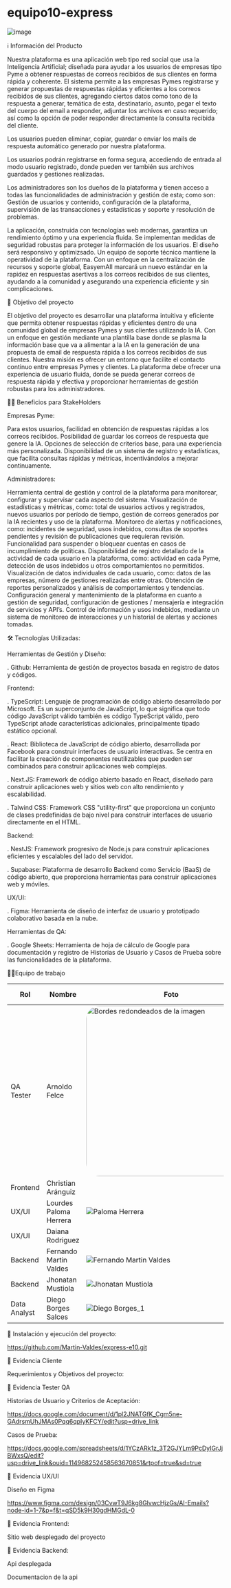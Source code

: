 # equipo10-express

![image](https://github.com/user-attachments/assets/8e17c644-bf5b-43ae-9e0b-fdc5778e9451)




ℹ️ Información del Producto

Nuestra plataforma es una aplicación web tipo red social que usa la Inteligencia Artificial; diseñada para ayudar a los usuarios de empresas tipo Pyme a obtener respuestas de correos recibidos de sus clientes en forma rápida y coherente. El sistema permite a las empresas Pymes registrarse y generar propuestas de respuestas rápidas y eficientes a los correos recibidos de sus clientes, agregando ciertos datos como tono de la respuesta a generar, temática de esta, destinatario, asunto, pegar el texto del cuerpo del email a responder, adjuntar los archivos en caso requerido; así como la opción de poder responder directamente la consulta recibida del cliente.

Los usuarios pueden eliminar, copiar, guardar o enviar los mails de respuesta automático generado por nuestra plataforma.

Los usuarios podrán registrarse en forma segura, accediendo de entrada al modo usuario registrado, donde pueden ver también sus archivos guardados y gestiones realizadas.

Los administradores son los dueños de la plataforma y tienen acceso a todas las funcionalidades de administración y gestión de esta; como son: Gestión de usuarios y contenido, configuración de la plataforma, supervisión de las transacciones y estadísticas y soporte y resolución de problemas.

La aplicación, construida con tecnologías web modernas, garantiza un rendimiento óptimo y una experiencia fluida. Se implementan medidas de seguridad robustas para proteger la información de los usuarios. El diseño será responsivo y optimizsado. Un equipo de soporte técnico mantiene la operatividad de la plataforma. Con un enfoque en la centralización de recursos y soporte global, EasyemAIl marcará un nuevo estándar en la rapidez en respuestas asertivas a los correos recibidos de sus clientes, ayudando a la comunidad y asegurando una experiencia eficiente y sin complicaciones.

🎯 Objetivo del proyecto

El objetivo del proyecto es desarrollar una plataforma intuitiva y eficiente que permita obtener respuestas rápidas y eficientes dentro de una comunidad global de empresas Pymes y sus clientes utilizando la IA. Con un enfoque en gestión mediante una plantilla base donde se plasma la información base que va a alimentar a la IA en la generación de una propuesta de email de respuesta rápida a los correos recibidos de sus clientes. Nuestra misión es ofrecer un entorno que facilite el contacto continuo entre empresas Pymes y clientes. La plataforma debe ofrecer una experiencia de usuario fluida, donde se pueda generar correos de respuesta rápida y efectiva y proporcionar herramientas de gestión robustas para los administradores.

🤝🏻 Beneficios para StakeHolders

Empresas Pyme:

Para estos usuarios, facilidad en obtención de respuestas rápidas a los correos recibidos.
Posibilidad de guardar los correos de respuesta que genere la IA.
Opciones de selección de criterios base, para una experiencia más personalizada.
Disponibilidad de un sistema de registro y estadísticas, que facilita consultas rápidas y métricas, incentivándolos a mejorar continuamente.

Administradores:

Herramienta central de gestión y control de la plataforma para monitorear, configurar y supervisar cada aspecto del sistema.
Visualización de estadísticas y métricas, como: total de usuarios activos y registrados, nuevos usuarios por período de tiempo, gestión de correos generados por la IA recientes y uso de la plataforma.
Monitoreo de alertas y notificaciones, como: incidentes de seguridad, usos indebidos, consultas de soportes pendientes y revisión de publicaciones que requieran revisión.
Funcionalidad para suspender o bloquear cuentas en casos de incumplimiento de políticas.
Disponibilidad de registro detallado de la actividad de cada usuario en la plataforma, como: actividad en cada Pyme, detección de usos indebidos u otros comportamientos no permitidos.
Visualización de datos individuales de cada usuario, como: datos de las empresas, número de gestiones realizadas entre otras.
Obtención de reportes personalizados y análisis de comportamientos y tendencias.
Configuración general y mantenimiento de la plataforma en cuanto a gestión de seguridad, configuración de gestiones / mensajería e integración de servicios y API’s.
Control de información y usos indebidos, mediante un sistema de monitoreo de interacciones y un historial de alertas y acciones tomadas.

🛠️ Tecnologías Utilizadas:

Herramientas de Gestión y Diseño:

. Github: Herramienta de gestión de proyectos basada en registro de datos y códigos.

Frontend:

. TypeScript: Lenguaje de programación de código abierto desarrollado por Microsoft. Es un superconjunto de JavaScript, lo que significa que todo código JavaScript válido también es código TypeScript válido, pero TypeScript añade características adicionales, principalmente tipado estático opcional.

. React: Biblioteca de JavaScript de código abierto, desarrollada por Facebook para construir interfaces de usuario interactivas. Se centra en facilitar la creación de componentes reutilizables que pueden ser combinados para construir aplicaciones web complejas. 

. Next.JS: Framework de código abierto basado en React, diseñado para construir aplicaciones web y sitios web con alto rendimiento y escalabilidad.

. Talwind CSS: Framework CSS "utility-first" que proporciona un conjunto de clases predefinidas de bajo nivel para construir interfaces de usuario directamente en el HTML.

Backend:

. NestJS: Framework progresivo de Node.js para construir aplicaciones eficientes y escalables del lado del servidor.

. Supabase: Plataforma de desarrollo Backend como Servicio (BaaS) de código abierto, que proporciona herramientas para construir aplicaciones web y móviles.

UX/UI:

. Figma: Herramienta de diseño de interfaz de usuario y prototipado colaborativo basada en la nube.

Herramientas de QA:

. Google Sheets: Herramienta de hoja de cálculo de Google para documentación y registro de Historias de Usuario y Casos de Prueba sobre las funcionalidades de la plataforma.

💪🏻Equipo de trabajo

| Rol       | Nombre        | Foto                                                                                                                                                                           | Perfil de LinkedIn                                                                       | Perfil de GitHub                                 |
| --------- | ------------- | ------------------------------------------------------------------------------------------------------------------------------------------------------------------------------ | ---------------------------------------------------------------------------------------- | ------------------------------------------------ |
| QA Tester | Arnoldo Felce | <img src="https://github.com/user-attachments/assets/189f0c8b-86d6-4664-954d-3d208fd556fe" alt="Bordes redondeados de la imagen"  style="border-radius: 30px; width: 395px ;"> | [LinkedIn Arnoldo](https://www.linkedin.com/in/arnoldo-felce-rondón) | [GitHub Arnoldo](https://github.com/afelce) |
| Frontend | Christian Aránguiz |  | 	[LinkedIn Christian]	| [GitHub Christian]
| UX/UI | Lourdes Paloma Herrera | ![Paloma Herrera](https://github.com/user-attachments/assets/4308d748-7946-476e-9c20-feca3cf9b667) | [LinkedIn Paloma](https://www.linkedin.com/in/lourdes-paloma-herrera-4a44021a2)	| [GitHub Paloma](https://github.com/PalomaHerrera)
| UX/UI | Daiana Rodriguez | | [LinkedIn Daiana]	| [GitHub Daiana]
| Backend	| Fernando Martin Valdes	| ![Fernando Martin Valdes](https://github.com/user-attachments/assets/371c5ee0-9a48-4a1e-ab25-1872be1da359) | [LinkedIn Fernando](https://www.linkedin.com/in/fernandomartinvaldes?utm_source=share&utm_campaign=share_via&utm_content=profile&utm_medium=android_app)	| [GitHub Fernando](https://github.com/Martin-Valdes)
| Backend	| Jhonatan Mustiola	| ![Jhonatan Mustiola](https://github.com/user-attachments/assets/7445f73e-b424-40bd-b514-14e774934988) | [LinkedIn Jonathan](https://www.linkedin.com/in/jhonatan-mustiola)	| [GitHub Jonathan](https://www.github.com/jmustiola)
| Data Analyst | Diego Borges Salces | ![Diego Borges_1](https://github.com/user-attachments/assets/56b008ee-aa16-406d-b8a8-56e25311f0d7) | [LinkedIn Diego](https://www.linkedin.com/in/diego-silvestre-borges-salces) | [Github Diego](https://github.com/Atlaros)

🐞 Instalación y ejecución del proyecto:


https://github.com/Martin-Valdes/express-e10.git

🐞 Evidencia Cliente


Requerimientos y Objetivos del proyecto:



🐞 Evidencia Tester QA


Historias de Usuario y Criterios de Aceptación:

https://docs.google.com/document/d/1pl2JNATGfK_Cgm5ne-GAdrsmUhJMAs0Pqq6qpIyKFCY/edit?usp=drive_link

Casos de Prueba:

https://docs.google.com/spreadsheets/d/1YCzARk1z_3T2GJYLm9PcDyIGrJjBWxsQ/edit?usp=drive_link&ouid=114968252458563670851&rtpof=true&sd=true

🎨 Evidencia UX/UI

Diseño en Figma

https://www.figma.com/design/03CvwT9J6kg8GlvwcHjzGs/AI-Emails?node-id=1-7&p=f&t=qSD5k9H30gdHMGdL-0

🐞 Evidencia Frontend:


Sitio web desplegado del proyecto


🐞 Evidencia Backend:

Api desplegada


Documentacion de la api
